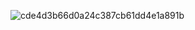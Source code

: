 ![cde4d3b66d0a24c387cb61dd4e1a891b](https://github.com/user-attachments/assets/7c0e3955-9525-4ecf-a726-a435a6708818)
